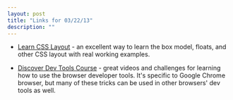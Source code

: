 ```yaml
---
layout: post
title: "Links for 03/22/13"
description: ""
---
```


*   [Learn CSS Layout](http://learnlayout.com/) - an excellent way to learn the box model, floats, and other CSS layout with real working examples.

*   [Discover Dev Tools Course](http://discover-devtools.codeschool.com/) - great videos and challenges for learning how to use the browser developer tools. It's specific to Google Chrome browser, but many of these tricks can be used in other browsers' dev tools as well.


